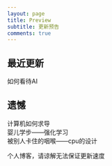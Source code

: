 ```yaml
---
layout: page
title: Preview
subtitle: 更新预告
comments: true
---
```


## 最近更新
如何看待AI  

## 遗憾

计算机如何求导  
婴儿学步——强化学习  
被别人卡住的咽喉——cpu的设计  
  
个人博客，请谅解无法保证更新速度  
